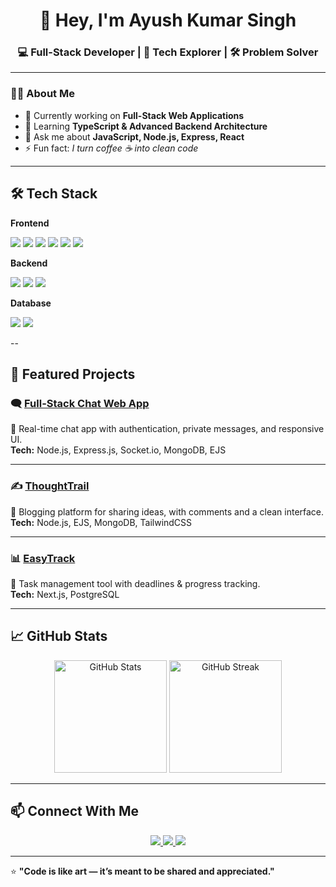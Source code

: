 <h1 align="center">👋 Hey, I'm Ayush Kumar Singh</h1>
<h3 align="center">💻 Full-Stack Developer | 🚀 Tech Explorer | 🛠️ Problem Solver</h3>

---

### 🧑‍💻 About Me  
- 🔭 Currently working on **Full-Stack Web Applications**  
- 🌱 Learning **TypeScript & Advanced Backend Architecture**  
- 💬 Ask me about **JavaScript, Node.js, Express, React**  
- ⚡ Fun fact: *I turn coffee ☕ into clean code*

---

## 🛠️ Tech Stack  

**Frontend**  
<p>
  <img src="https://img.shields.io/badge/HTML5-?logo=html5&logoColor=E34F26&style=flat&logoSize=40" />
  <img src="https://img.shields.io/badge/CSS3-?logo=css3&logoColor=1572B6&style=flat&logoSize=40" />
  <img src="https://img.shields.io/badge/JavaScript-?logo=javascript&logoColor=F7DF1E&style=flat&logoSize=40" />
  <img src="https://img.shields.io/badge/React-?logo=react&logoColor=61DAFB&style=flat&logoSize=40" />
  <img src="https://img.shields.io/badge/TailwindCSS-?logo=tailwindcss&logoColor=06B6D4&style=flat&logoSize=40" />
  <img src="https://img.shields.io/badge/EJS-?logo=ejs&logoColor=8BC34A&style=flat&logoSize=40" />
</p>

**Backend**  
<p>
  <img src="https://img.shields.io/badge/Node.js-?logo=node.js&logoColor=339933&style=flat&logoSize=40" />
  <img src="https://img.shields.io/badge/Express.js-?logo=express&logoColor=000000&style=flat&logoSize=40" />
  <img src="https://img.shields.io/badge/TypeScript-?logo=typescript&logoColor=3178C6&style=flat&logoSize=40" />
</p>

**Database**  
<p>
  <img src="https://img.shields.io/badge/MongoDB-?logo=mongodb&logoColor=47A248&style=flat&logoSize=40" />
  <img src="https://img.shields.io/badge/PostgreSQL-?logo=postgresql&logoColor=4169E1&style=flat&logoSize=40" />
</p>
--

## 📌 Featured Projects  

### 🗨️ [Full-Stack Chat Web App](https://github.com/AyushSingh1002/Full-Stack-Chat-webApp)  
💬 Real-time chat app with authentication, private messages, and responsive UI.  
**Tech:** Node.js, Express.js, Socket.io, MongoDB, EJS  

---

### ✍️ [ThoughtTrail](https://github.com/AyushSingh1002/ThoughtTrail)  
📝 Blogging platform for sharing ideas, with comments and a clean interface.  
**Tech:** Node.js, EJS, MongoDB, TailwindCSS  

---

### 📊 [EasyTrack](https://github.com/AyushSingh1002/EasyTrack)  
📅 Task management tool with deadlines & progress tracking.  
**Tech:** Next.js, PostgreSQL  

---

## 📈 GitHub Stats  

<p align="center">
  <img src="https://github-readme-stats.vercel.app/api?username=AyushSingh1002&show_icons=true&theme=radical" alt="GitHub Stats" height="180"/>
  <img src="https://github-readme-streak-stats.herokuapp.com/?user=AyushSingh1002&theme=radical" alt="GitHub Streak" height="180"/>
</p>

---

## 📫 Connect With Me  
<p align="center">
  <a href="https://www.linkedin.com/in/ayush-kumar-singh-1b21e/">
    <img src="https://img.shields.io/badge/-LinkedIn-blue?logo=linkedin&logoColor=white&style=for-the-badge" />
  </a>
  <a href="mailto:ayushkumar408647@gmail.com">
    <img src="https://img.shields.io/badge/-Email-red?logo=gmail&logoColor=white&style=for-the-badge" />
  </a>
  <a href="https://github.com/AyushSingh1002">
    <img src="https://img.shields.io/badge/-GitHub-black?logo=github&logoColor=white&style=for-the-badge" />
  </a>
</p>

---

⭐ **"Code is like art — it’s meant to be shared and appreciated."**